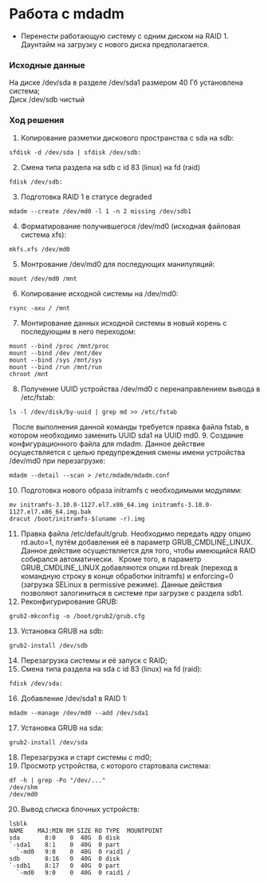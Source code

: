 # Работа с mdadm # 

- Перенести работающую систему с одним диском на RAID 1. Даунтайм на загрузку с нового диска предполагается.
### Исходные данные ###
   На диске /dev/sda в разделе /dev/sda1 размером 40 Гб установлена система; <br/>
   Диск /dev/sdb чистый
### Ход решения ###
1. Копирование разметки дискового пространства c sda на sdb:
```shell
sfdisk -d /dev/sda | sfdisk /dev/sdb:
```	
2. Смена типа раздела на sdb c id 83 (linux) на fd (raid)
```shell
fdisk /dev/sdb: 
```
3. Подготовка RAID 1 в статусе degraded
```shell
mdadm --create /dev/md0 -l 1 -n 2 missing /dev/sdb1 
```
4. Форматирование получившегося /dev/md0 (исходная файловая система xfs):
```shell
mkfs.xfs /dev/md0
```
5. Монтрование /dev/md0 для последующих манипуляций:
```shell
mount /dev/md0 /mnt
```
6. Копирование исходной системы на /dev/md0:
```shell
rsync -axu / /mnt
```
7. Монтирование данных исходной системы в новый корень с последующим в него переходом:
```shell
mount --bind /proc /mnt/proc 
mount --bind /dev /mnt/dev 
mount --bind /sys /mnt/sys 
mount --bind /run /mnt/run 
chroot /mnt
```
8. Получение UUID устройства /dev/md0 с перенаправлением вывода в /etc/fstab:
```shell
ls -l /dev/disk/by-uuid | grep md >> /etc/fstab
```
&ensp;После выполнения данной команды требуется правка файла fstab, в котором необходимо заменить UUID sda1 на UUID md0.
9. Создание конфигурационного файла для mdadm. Данное действие осуществляется с целью предупреждения смены имени устройства /dev/md0 при перезагрузке:
```shell
mdadm --detail --scan > /etc/mdadm/mdadm.conf
```
10. Подготовка нового образа initramfs с необходимыми модулями:
```shell
mv initramfs-3.10.0-1127.el7.x86_64.img initramfs-3.10.0-1127.el7.x86_64.img.bak
dracut /boot/initramfs-$(uname -r).img
```
11. Правка файла /etc/default/grub. Необходимо передать ядру опцию rd.auto=1, путём добавления её в параметр GRUB_CMDLINE_LINUX. Данное действие осуществляется для того, чтобы имеющийся RAID собирался автоматически.
&ensp;Кроме того, в параметр GRUB_CMDLINE_LINUX добавляются опции rd.break (переход в командную строку в конце обработки initramfs) и enforcing=0 (загрузка SELinux в permissive режиме). Данные действия позволяют залогиниться в системе при загрузке с раздела sdb1.
12. Реконфигурирование GRUB:
```shell
grub2-mkconfig -o /boot/grub2/grub.cfg
```
13. Установка GRUB на sdb:
```shell
grub2-install /dev/sdb
```
14. Перезагрузка системы и её запуск с RAID;
15. Смена типа раздела на sda c id 83 (linux) на fd (raid):
```shell
fdisk /dev/sda: 
```
16. Добавление /dev/sda1 в RAID 1:
```shell
mdadm --manage /dev/md0 --add /dev/sda1
```
17. Установка GRUB на sda:
```shell
grub2-install /dev/sda
```
18. Перезагрузка и старт системы с md0;
19. Просмотр устройства, с которого стартовала система:
```shell
df -h | grep -Po "/dev/..."
/dev/shm
/dev/md0
```
20. Вывод списка блочных устройств:
```shell
lsblk
NAME    MAJ:MIN RM SIZE RO TYPE  MOUNTPOINT
sda       8:0    0  40G  0 disk  
`-sda1    8:1    0  40G  0 part  
  `-md0   9:0    0  40G  0 raid1 /
sdb       8:16   0  40G  0 disk  
`-sdb1    8:17   0  40G  0 part  
  `-md0   9:0    0  40G  0 raid1 / 
```
